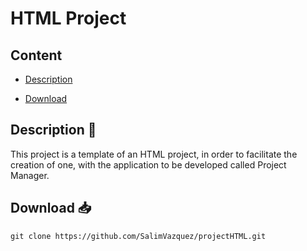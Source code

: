 
# HTML Project  

## Content

-  [Description](#description-📖)

-  [Download](#download-📥)

## Description 📖

This project is a template of an HTML project, in order to facilitate the creation of one, with the application to be developed called Project Manager.


## Download 📥

`` git clone https://github.com/SalimVazquez/projectHTML.git ``
